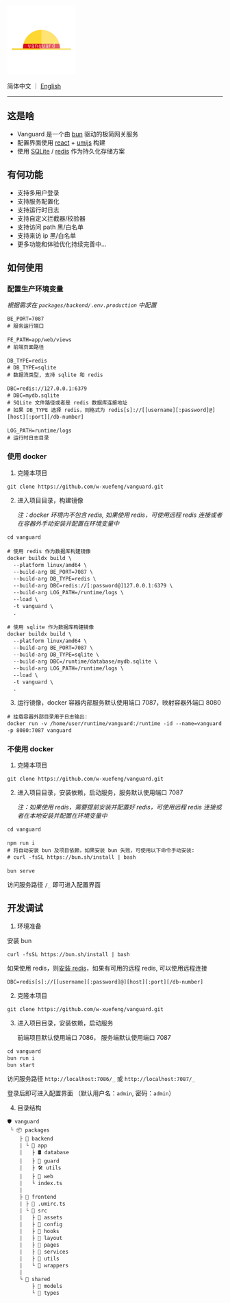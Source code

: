 <img src="packages/frontend/src/assets/logo.png" width="160px" />

简体中文 ｜ [English](README.md)

---

## 这是啥

- Vanguard 是一个由 [bun](https://bun.sh) 驱动的极简网关服务
- 配置界面使用 [react](https://react.dev/) + [umijs](https://umijs.org/) 构建
- 使用 [SQLite](https://www.sqlite.org/) / [redis](https://redis.io/) 作为持久化存储方案

## 有何功能

- 支持多用户登录
- 支持服务配置化
- 支持运行时日志
- 支持自定义拦截器/校验器
- 支持访问 path 黑/白名单
- 支持来访 ip 黑/白名单
- 更多功能和体验优化持续完善中...

## 如何使用

### 配置生产环境变量

_根据需求在 `packages/backend/.env.production` 中配置_

```dotenv
BE_PORT=7087
# 服务运行端口

FE_PATH=app/web/views
# 前端页面路径

DB_TYPE=redis
# DB_TYPE=sqlite
# 数据流类型, 支持 sqlite 和 redis

DBC=redis://127.0.0.1:6379
# DBC=mydb.sqlite
# SQLite 文件路径或者是 redis 数据库连接地址
# 如果 DB_TYPE 选择 redis，则格式为 redis[s]://[[username][:password]@][host][:port][/db-number]

LOG_PATH=runtime/logs
# 运行时日志目录
```

### 使用 docker

1. 克隆本项目

```shell
git clone https://github.com/w-xuefeng/vanguard.git
```

2. 进入项目目录，构建镜像

   _注：docker 环境内不包含 redis, 如果使用 redis，可使用远程 redis 连接或者在容器外手动安装并配置在环境变量中_

```shell
cd vanguard

# 使用 redis 作为数据库构建镜像
docker buildx build \
  --platform linux/amd64 \
  --build-arg BE_PORT=7087 \
  --build-arg DB_TYPE=redis \
  --build-arg DBC=redis://[:password@]127.0.0.1:6379 \
  --build-arg LOG_PATH=/runtime/logs \
  --load \
  -t vanguard \
  .

# 使用 sqlite 作为数据库构建镜像
docker buildx build \
  --platform linux/amd64 \
  --build-arg BE_PORT=7087 \
  --build-arg DB_TYPE=sqlite \
  --build-arg DBC=/runtime/database/mydb.sqlite \
  --build-arg LOG_PATH=/runtime/logs \
  --load \
  -t vanguard \
  .
```

3. 运行镜像，docker 容器内部服务默认使用端口 7087，映射容器外端口 8080

```shell
# 挂载容器外部目录用于日志输出:
docker run -v /home/user/runtime/vanguard:/runtime -id --name=vanguard -p 8080:7087 vanguard
```

### 不使用 docker

1. 克隆本项目

```shell
git clone https://github.com/w-xuefeng/vanguard.git
```

2. 进入项目目录，安装依赖，启动服务，服务默认使用端口 7087

   _注：如果使用 redis，需要提前安装并配置好 redis，可使用远程 redis 连接或者在本地安装并配置在环境变量中_

```shell
cd vanguard

npm run i
# 将自动安装 bun 及项目依赖，如果安装 bun 失败，可使用以下命令手动安装:
# curl -fsSL https://bun.sh/install | bash

bun serve
```

访问服务路径 `/_` 即可进入配置界面

## 开发调试

1. 环境准备

安装 bun

```shell
curl -fsSL https://bun.sh/install | bash
```

如果使用 redis，则[安装 redis](https://redis.io/docs/getting-started/installation/)，如果有可用的远程 redis, 可以使用远程连接

```dotenv
DBC=redis[s]://[[username][:password]@][host][:port][/db-number]
```

2. 克隆本项目

```shell
git clone https://github.com/w-xuefeng/vanguard.git
```

3. 进入项目目录，安装依赖，启动服务

   前端项目默认使用端口 7086， 服务端默认使用端口 7087

```shell
cd vanguard
bun run i
bun start
```

访问服务路径 `http://localhost:7086/_` 或 `http://localhost:7087/_`

登录后即可进入配置界面 （默认用户名：`admin`, 密码：`admin`）

4. 目录结构

```
🛡︎ vanguard
 └ 📦 packages
    ├ 📂 backend
    | └ 📂 app
    |   ├ 🛢️ database
    |   ├ 📜 guard
    |   ├ 🛠️ utils
    |   ├ 📑 web
    |   └ index.ts
    |
    ├ 📂 frontend
    | ├ 📜 .umirc.ts
    | └ 📂 src
    |   ├ 📜 assets
    |   ├ 📜 config
    |   ├ 📜 hooks
    |   ├ 📜 layout
    |   ├ 📜 pages
    |   ├ 📜 services
    |   ├ 📜 utils
    |   └ 📜 wrappers
    |
    └ 📂 shared
        ├ 📜 models
        └ 📜 types
```
